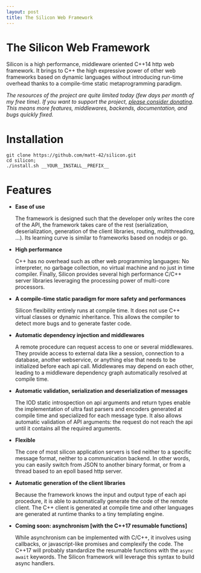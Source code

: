 ```yaml
---
layout: post
title: The Silicon Web Framework
---
```


The Silicon Web Framework
=================================

Silicon is a high performance, middleware oriented C++14 http web
framework. It brings to C++ the high expressive power of other web
frameworks based on dynamic languages without introducing run-time
overhead thanks to a compile-time static metaprogramming paradigm.

_The resources of the project are quite limited today (few days per
month of my free time). If you want to support the project, [please
consider
donating](https://www.paypal.com/cgi-bin/webscr?cmd=_s-xclick&hosted_button_id=E5URY2QDRB54J). This
means more features, middlewares, backends, documentation, and bugs
quickly fixed._


Installation
=========================

```
git clone https://github.com/matt-42/silicon.git
cd silicon;
./install.sh __YOUR__INSTALL__PREFIX__
```

Features
=========================

  - __Ease of use__

    The framework is designed such that the developer only writes the
    core of the API, the framework takes care of the rest
    (serialization, deserialization, generation of the client libraries,
    routing, multithreading, ...). Its learning curve is similar to
    frameworks based on nodejs or go.

  - __High performance__

    C++ has no overhead such as other web programming languages: No
    interpreter, no garbage collection, no virtual machine and no just
    in time compiler. Finally, Silicon provides several high
    performance C/C++ server libraries leveraging the processing power
    of multi-core processors.

  - __A compile-time static paradigm for more safety and performances__

    Silicon flexibility entirely runs at compile time. It does not use
    C++ virtual classes or dynamic inheritance. This allows the
    compiler to detect more bugs and to generate faster code.

  - __Automatic dependency injection and middlewares__

    A remote procedure can request access to one or several
    middlewares. They provide access to external data like a session,
    connection to a database, another webservice, or anything else
    that needs to be initialized before each api call. Middlewares may
    depend on each other, leading to a middleware dependency graph
    automatically resolved at compile time.

  - __Automatic validation, serialization and deserialization of messages__

    The IOD static introspection on api arguments and return types
    enable the implementation of ultra fast parsers and encoders
    generated at compile time and specialized for each message
    type. It also allows automatic validation of API arguments: the
    request do not reach the api until it contains all the required
    arguments.

  - __Flexible__

    The core of most silicon application servers is tied neither to a
    specific message format, neither to a communication backend. In
    other words, you can easily switch from JSON to another binary
    format, or from a thread based to an epoll based http server.

  - __Automatic generation of the client libraries__

    Because the framework knows the input and output type of each api
    procedure, it is able to automatically generate the code of the
    remote client.  The C++ client is generated at compile time and
    other languages are generated at runtime thanks to a tiny
    templating engine.

  - __Coming soon: asynchronism [with the C++17 resumable functions]__
  
    While asynchronism can be implemented with C/C++, it involves
    using callbacks, or javascript-like promises and complexify the
    code. The C++17 will probably standardize the resumable functions
    with the ```async await``` keywords. The Silicon framework will
    leverage this syntax to build async handlers.
